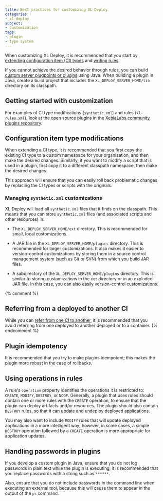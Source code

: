 ```yaml
---
title: Best practices for customizing XL Deploy
categories:
- xl-deploy
subject:
- Customization
tags:
- plugin
- type system
---
```


When customizing XL Deploy, it is recommended that you start by [extending configuration item (CI) types](/xl-deploy/how-to/customize-an-existing-ci-type.html) and [writing rules](/xl-deploy/concept/getting-started-with-xl-deploy-rules.html).

If you cannot achieve the desired behavior through rules, you can build [custom server plugpoints or plugins](/xl-deploy/how-to/create-an-xl-deploy-plugin.html) using Java. When building a plugin in Java, create a build project that includes the `XL_DEPLOY_SERVER_HOME/lib` directory on its classpath.

## Getting started with customization

For examples of CI type modifications (`synthetic.xml`) and rules (`xl-rules.xml`), look at the open source plugins in the [XebiaLabs community plugins repository](https://github.com/xebialabs-community).  

## Configuration item type modifications

When extending a CI type, it is recommended that you first copy the existing CI type to a custom namespace for your organization, and then make the desired changes. Similarly, if you want to modify a script that is used in a plugin, first copy it to a different classpath namespace, then make the desired changes.

This approach will ensure that you can easily roll back problematic changes by replacing the CI types or scripts with the originals.

### Managing `synthetic.xml` customizations

XL Deploy will load all `synthetic.xml` files that it finds on the classpath. This means that you can store `synthetic.xml` files (and associated scripts and other resources) in:

* The `XL_DEPLOY_SERVER_HOME/ext` directory. This is recommended for small, local customizations.

* A JAR file in the `XL_DEPLOY_SERVER_HOME/plugins` directory. This is recommended for larger customizations. It also makes it easier to version-control customizations by storing them in a source control management system (such as Git or SVN) from which you build JAR files.

* A subdirectory of the `XL_DEPLOY_SERVER_HOME/plugins` directory. This is similar to storing customizations in the `ext` directory or in an exploded JAR file. In this case, you can also easily version-control customizations.

{% comment %}
## Referring from a deployed to another CI

While you can [refer from one CI to another](/xl-deploy/concept/xl-deploy-manifest-format.html#refer-from-one-ci-to-another), it is recommended that you avoid referring from one deployed to another deployed or to a container.
{% endcomment %}

## Plugin idempotency

It is recommended that you try to make plugins idempotent; this makes the plugin more robust in the case of rollbacks.

## Using operations in rules

A rule's `operation` property identifies the operations it is restricted to: `CREATE`, `MODIFY`, `DESTROY`, or `NOOP`. Generally, a plugin that uses rules should contain one or more rules with the `CREATE` operation, to ensure that the plugin can deploy artifacts and/or resources. The plugin should also contain `DESTROY` rules, so that it can update and undeploy deployed applications.

You may also want to include `MODIFY` rules that will update deployed applications in a more intelligent way; however, in some cases, a simple `DESTROY` operation followed by a `CREATE` operation is more appropriate for application updates.

## Handling passwords in plugins

If you develop a custom plugin in Java, ensure that you do not log passwords in plain text while the plugin is executing; it is recommended that you replace passwords with a string such as `******`.

Also, ensure that you do not include passwords in the command line when executing an external tool, because this will cause them to appear in the output of the `ps` command.
